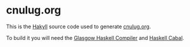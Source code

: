 # cnulug.org

This is the [Hakyll](http://jaspervdj.be/hakyll/) source code used to generate [cnulug.org](http://cnulug.org).

To build it you will need the [Glasgow Haskell Compiler](http://www.haskell.org/haskellwiki/Haskell) and [Haskell Cabal](http://www.haskell.org/cabal/).
